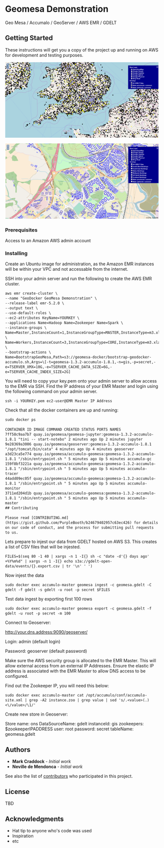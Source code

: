 # Geomesa Demonstration

Geo Mesa / Accumalo / GeoServer / AWS EMR / GDELT

## Getting Started

These instructions will get you a copy of the project up and running on AWS for development and testing purposes.

![Geomesa/Geoserver Demonstration](https://github.com/UNGlobalPlatform/geomesa/blob/master/docs/geomesa-example.png?raw=true)

![Geomesa/Geoserver Demonstration](https://github.com/UNGlobalPlatform/geomesa/blob/master/docs/uk-buildings-example.png?raw=true)

### Prerequisites

Access to an Amazon AWS admin account

### Installing

Create an Ubuntu image for administration, as the Amazon EMR instances will be within your VPC and not accessable from the internet.

SSH into your admin server and run the following to create the AWS EMR cluster.
```
aws emr create-cluster \
--name "GeoDocker GeoMesa Demonstration" \
--release-label emr-5.2.0 \
--output text \
--use-default-roles \
--ec2-attributes KeyName=YOURKEY \
--applications Name=Hadoop Name=Zookeeper Name=Spark \
--instance-groups \
Name=Master,InstanceCount=1,InstanceGroupType=MASTER,InstanceType=m3.xlarge \
Name=Workers,InstanceCount=3,InstanceGroupType=CORE,InstanceType=m3.xlarge \
--bootstrap-actions \
Name=BootstrapGeoMesa,Path=s3://geomesa-docker/bootstrap-geodocker-accumulo.sh,Args=\[-t=geomesa-1.3.2-accumulo-1.8.1,-n=gis,-p=secret,-e=TSERVER_XMX=10G,-e=TSERVER_CACHE_DATA_SIZE=6G,-e=TSERVER_CACHE_INDEX_SIZE=2G]
```
You will need to copy your key.pem onto your admin server to allow access to the EMR via SSH.
Find the IP address of your EMR Master and login using the following command on your admin server.

```
ssh -i YOURKEY.pem ec2-user@EMR Master IP Address
```
Check that all the docker containers are up and running:

```
sudo docker ps

CONTAINER ID IMAGE COMMAND CREATED STATUS PORTS NAMES
7ff58c9aa7b7 quay.io/geomesa/geomesa-jupyter:geomesa-1.3.2-accumulo-1.8.1 "tini -- start-notebo" 2 minutes ago Up 2 minutes jupyter
9e28369a3006 quay.io/geomesa/geoserver:geomesa-1.3.2-accumulo-1.8.1 "/opt/tomcat/bin/cata" 4 minutes ago Up 4 minutes geoserver
a3d23ca5e774 quay.io/geomesa/accumulo-geomesa:geomesa-1.3.2-accumulo-1.8.1 "/sbin/entrypoint.sh " 5 minutes ago Up 5 minutes accumulo-gc
159f8bf3221a quay.io/geomesa/accumulo-geomesa:geomesa-1.3.2-accumulo-1.8.1 "/sbin/entrypoint.sh " 5 minutes ago Up 5 minutes accumulo-tracer
44add09ec05f quay.io/geomesa/accumulo-geomesa:geomesa-1.3.2-accumulo-1.8.1 "/sbin/entrypoint.sh " 5 minutes ago Up 5 minutes accumulo-monitor
3711ed204d1b quay.io/geomesa/accumulo-geomesa:geomesa-1.3.2-accumulo-1.8.1 "/sbin/entrypoint.sh " 5 minutes ago Up 5 minutes accumulo-master
## Contributing

Please read [CONTRIBUTING.md](https://gist.github.com/PurpleBooth/b24679402957c63ec426) for details on our code of conduct, and the process for submitting pull requests to us.
```
Lets prepare to injest our data from GDELT hosted on AWS S3. This creates a list of CSV files that will be injested.
```
FILES=$(seq 80 -1 40 | xargs -n 1 -I{} sh -c "date -d'{} days ago' +%Y%m%d" | xargs -n 1 -I{} echo s3a://gdelt-open-data/events/{}.export.csv | tr '\n' ' ')
```
Now injest the data
```
sudo docker exec accumulo-master geomesa ingest -c geomesa.gdelt -C gdelt -f gdelt -s gdelt -u root -p secret $FILES
```
Test data ingest by exporting first 100 rows
```
sudo docker exec accumulo-master geomesa export -c geomesa.gdelt -f gdelt -u root -p secret -m 100
```
Connect to Geoserver:

http://your.dns.address:9090/geoserver/

Login: admin (default login)

Password: geoserver (default password)

Make sure the AWS security group is allocated to the EMR Master. This will allow external access from an external IP Addresses.
Ensure the elastic IP address is associated with the EMR Master to allow DNS access to be configured.

Find out the Zookeeper IP, you will need this below:

```
sudo docker exec accumulo-master cat /opt/accumulo/conf/accumulo-site.xml | grep -A2 instance.zoo | grep value | sed 's/.<value>(.)<\/value>/\1/'
```
Create new store in Geoserver:

Store name: ons
DataSourceName: gdelt
instanceId: gis
zookeepers: $zookeeperIPADDRESS
user: root
password: secret
tableName: geomesa.gdelt

## Authors

* **Mark Craddock** - *Initial work*
* **Neville de Mendonca** - *Initial work*

See also the list of [contributors](https://github.com/your/project/contributors) who participated in this project.

## License

TBD

## Acknowledgments

* Hat tip to anyone who's code was used
* Inspiration
* etc
